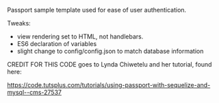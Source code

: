 Passport sample template used for ease of user authentication.

Tweaks:

 - view rendering set to HTML, not handlebars.
 - ES6 declaration of variables
 - slight change to config/config.json to match database information

CREDIT FOR THIS CODE goes to Lynda Chiwetelu and her tutorial, found here:

https://code.tutsplus.com/tutorials/using-passport-with-sequelize-and-mysql--cms-27537
